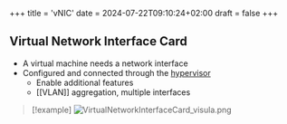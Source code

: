 +++
title = 'vNIC'
date = 2024-07-22T09:10:24+02:00
draft = false
+++

## Virtual Network Interface Card
- A virtual machine needs a network interface
-   Configured and connected through the [hypervisor](/obisdian_ntoes/notes_obsidian/ZPythonref/DjangoFramework/Network+/vitrual/hypervisor.md) 
	- Enable additional features 
	- [[VLAN]] aggregation, multiple interfaces
>[!example] ![VirtualNetworkInterfaceCard_visula.png](/VirtualNetworkInterfaceCard_visula.png)